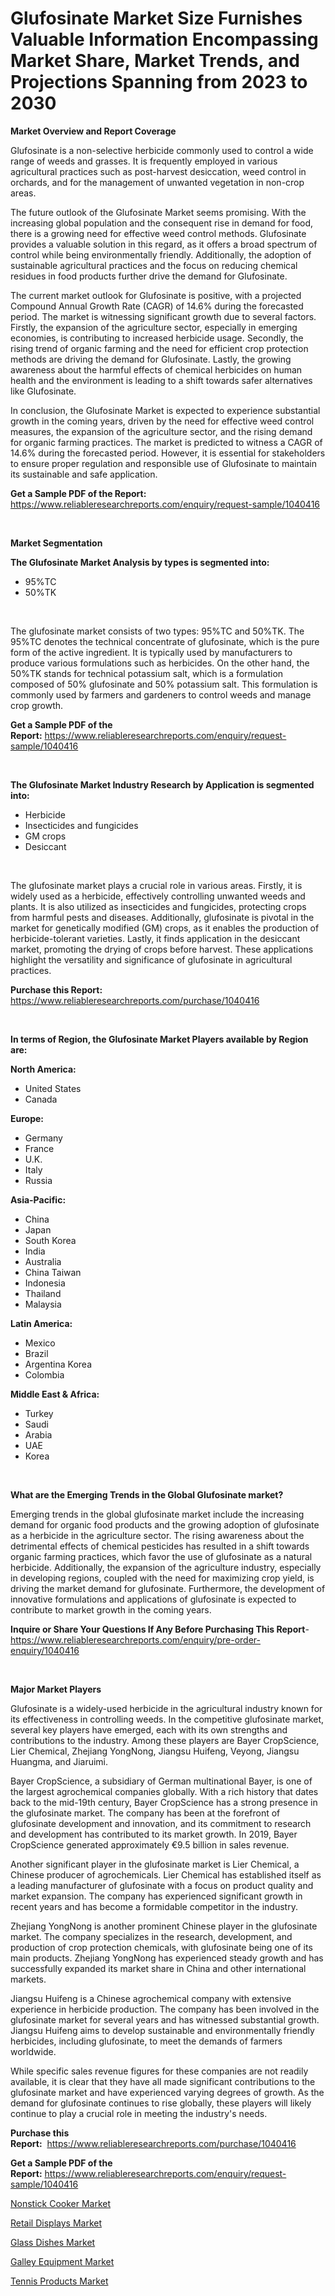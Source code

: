 <p><h1>Glufosinate Market Size Furnishes Valuable Information Encompassing Market Share, Market Trends, and Projections Spanning from 2023 to 2030</h1></p><p><strong>Market Overview and Report Coverage</strong></p>
<p><p>Glufosinate is a non-selective herbicide commonly used to control a wide range of weeds and grasses. It is frequently employed in various agricultural practices such as post-harvest desiccation, weed control in orchards, and for the management of unwanted vegetation in non-crop areas.</p><p>The future outlook of the Glufosinate Market seems promising. With the increasing global population and the consequent rise in demand for food, there is a growing need for effective weed control methods. Glufosinate provides a valuable solution in this regard, as it offers a broad spectrum of control while being environmentally friendly. Additionally, the adoption of sustainable agricultural practices and the focus on reducing chemical residues in food products further drive the demand for Glufosinate.</p><p>The current market outlook for Glufosinate is positive, with a projected Compound Annual Growth Rate (CAGR) of 14.6% during the forecasted period. The market is witnessing significant growth due to several factors. Firstly, the expansion of the agriculture sector, especially in emerging economies, is contributing to increased herbicide usage. Secondly, the rising trend of organic farming and the need for efficient crop protection methods are driving the demand for Glufosinate. Lastly, the growing awareness about the harmful effects of chemical herbicides on human health and the environment is leading to a shift towards safer alternatives like Glufosinate.</p><p>In conclusion, the Glufosinate Market is expected to experience substantial growth in the coming years, driven by the need for effective weed control measures, the expansion of the agriculture sector, and the rising demand for organic farming practices. The market is predicted to witness a CAGR of 14.6% during the forecasted period. However, it is essential for stakeholders to ensure proper regulation and responsible use of Glufosinate to maintain its sustainable and safe application.</p></p>
<p><strong>Get a Sample PDF of the Report:</strong> <a href="https://www.reliableresearchreports.com/enquiry/request-sample/1040416">https://www.reliableresearchreports.com/enquiry/request-sample/1040416</a></p>
<p>&nbsp;</p>
<p><strong>Market Segmentation</strong></p>
<p><strong>The Glufosinate Market Analysis by types is segmented into:</strong></p>
<p><ul><li>95%TC</li><li>50%TK</li></ul></p>
<p>&nbsp;</p>
<p><p>The glufosinate market consists of two types: 95%TC and 50%TK. The 95%TC denotes the technical concentrate of glufosinate, which is the pure form of the active ingredient. It is typically used by manufacturers to produce various formulations such as herbicides. On the other hand, the 50%TK stands for technical potassium salt, which is a formulation composed of 50% glufosinate and 50% potassium salt. This formulation is commonly used by farmers and gardeners to control weeds and manage crop growth.</p></p>
<p><strong>Get a Sample PDF of the Report:</strong>&nbsp;<a href="https://www.reliableresearchreports.com/enquiry/request-sample/1040416">https://www.reliableresearchreports.com/enquiry/request-sample/1040416</a></p>
<p>&nbsp;</p>
<p><strong>The Glufosinate Market Industry Research by Application is segmented into:</strong></p>
<p><ul><li>Herbicide</li><li>Insecticides and fungicides</li><li>GM crops</li><li>Desiccant</li></ul></p>
<p>&nbsp;</p>
<p><p>The glufosinate market plays a crucial role in various areas. Firstly, it is widely used as a herbicide, effectively controlling unwanted weeds and plants. It is also utilized as insecticides and fungicides, protecting crops from harmful pests and diseases. Additionally, glufosinate is pivotal in the market for genetically modified (GM) crops, as it enables the production of herbicide-tolerant varieties. Lastly, it finds application in the desiccant market, promoting the drying of crops before harvest. These applications highlight the versatility and significance of glufosinate in agricultural practices.</p></p>
<p><strong>Purchase this Report:</strong>&nbsp; <a href="https://www.reliableresearchreports.com/purchase/1040416">https://www.reliableresearchreports.com/purchase/1040416</a></p>
<p>&nbsp;</p>
<p><strong>In terms of Region, the Glufosinate Market Players available by Region are:</strong></p>
<p>
    <p> <strong> North America: </strong>
        <ul>
            <li>United States</li>
            <li>Canada</li>
        </ul>
        </p> 
    <p> <strong> Europe: </strong>
        <ul>
            <li>Germany</li>
            <li>France</li>
            <li>U.K.</li>
            <li>Italy</li>
            <li>Russia</li>
        </ul>
        </p> 
    <p> <strong> Asia-Pacific: </strong>
        <ul>
            <li>China</li>
            <li>Japan</li>
            <li>South Korea</li>
            <li>India</li>
            <li>Australia</li>
            <li>China Taiwan</li>
            <li>Indonesia</li>
            <li>Thailand</li>
            <li>Malaysia</li>
        </ul>
        </p> 
    <p> <strong> Latin America: </strong>
        <ul>
            <li>Mexico</li>
            <li>Brazil</li>
            <li>Argentina Korea</li>
            <li>Colombia</li>
        </ul>
        </p> 
    <p> <strong> Middle East & Africa: </strong>
        <ul>
            <li>Turkey</li>
            <li>Saudi</li>
            <li>Arabia</li>
            <li>UAE</li>
            <li>Korea</li>
        </ul>
    </p>
    </p>
<p>&nbsp;</p>
<p><strong>What are the Emerging Trends in the Global Glufosinate market?</strong></p>
<p><p>Emerging trends in the global glufosinate market include the increasing demand for organic food products and the growing adoption of glufosinate as a herbicide in the agriculture sector. The rising awareness about the detrimental effects of chemical pesticides has resulted in a shift towards organic farming practices, which favor the use of glufosinate as a natural herbicide. Additionally, the expansion of the agriculture industry, especially in developing regions, coupled with the need for maximizing crop yield, is driving the market demand for glufosinate. Furthermore, the development of innovative formulations and applications of glufosinate is expected to contribute to market growth in the coming years.</p></p>
<p><strong>Inquire or Share Your Questions If Any Before Purchasing This Report</strong>- <a href="https://www.reliableresearchreports.com/enquiry/pre-order-enquiry/1040416">https://www.reliableresearchreports.com/enquiry/pre-order-enquiry/1040416</a></p>
<p>&nbsp;</p>
<p><strong>Major Market Players</strong></p>
<p><p>Glufosinate is a widely-used herbicide in the agricultural industry known for its effectiveness in controlling weeds. In the competitive glufosinate market, several key players have emerged, each with its own strengths and contributions to the industry. Among these players are Bayer CropScience, Lier Chemical, Zhejiang YongNong, Jiangsu Huifeng, Veyong, Jiangsu Huangma, and Jiaruimi.</p><p>Bayer CropScience, a subsidiary of German multinational Bayer, is one of the largest agrochemical companies globally. With a rich history that dates back to the mid-19th century, Bayer CropScience has a strong presence in the glufosinate market. The company has been at the forefront of glufosinate development and innovation, and its commitment to research and development has contributed to its market growth. In 2019, Bayer CropScience generated approximately €9.5 billion in sales revenue.</p><p>Another significant player in the glufosinate market is Lier Chemical, a Chinese producer of agrochemicals. Lier Chemical has established itself as a leading manufacturer of glufosinate with a focus on product quality and market expansion. The company has experienced significant growth in recent years and has become a formidable competitor in the industry.</p><p>Zhejiang YongNong is another prominent Chinese player in the glufosinate market. The company specializes in the research, development, and production of crop protection chemicals, with glufosinate being one of its main products. Zhejiang YongNong has experienced steady growth and has successfully expanded its market share in China and other international markets.</p><p>Jiangsu Huifeng is a Chinese agrochemical company with extensive experience in herbicide production. The company has been involved in the glufosinate market for several years and has witnessed substantial growth. Jiangsu Huifeng aims to develop sustainable and environmentally friendly herbicides, including glufosinate, to meet the demands of farmers worldwide.</p><p>While specific sales revenue figures for these companies are not readily available, it is clear that they have all made significant contributions to the glufosinate market and have experienced varying degrees of growth. As the demand for glufosinate continues to rise globally, these players will likely continue to play a crucial role in meeting the industry's needs.</p></p>
<p><strong>Purchase this Report:</strong>&nbsp;&nbsp;<a href="https://www.reliableresearchreports.com/purchase/1040416">https://www.reliableresearchreports.com/purchase/1040416</a></p>
<p></p>
<p><strong>Get a Sample PDF of the Report:</strong>&nbsp;<a href="https://www.reliableresearchreports.com/enquiry/request-sample/1040416">https://www.reliableresearchreports.com/enquiry/request-sample/1040416</a></p>
<p><p><a href="https://medium.com/@rosejohnson762014/nonstick-cooker-market-trends-and-market-analysis-forecasted-for-period-2023-2030-f45380721616">Nonstick Cooker Market</a></p><p><a href="https://medium.com/@digitaldiviner12/retail-displays-market-insights-into-market-cagr-market-trends-and-growth-strategies-a9701621d788">Retail Displays Market</a></p><p><a href="https://medium.com/@joanobrien1990/glass-dishes-market-size-market-outlook-and-market-forecast-2023-to-2030-08c0173a28d4">Glass Dishes Market</a></p><p><a href="https://medium.com/@carolynfuller1997/galley-equipment-market-share-evolution-and-market-growth-trends-2023-2030-a7fac88eba1d">Galley Equipment Market</a></p><p><a href="https://medium.com/@tiffanytran1905/tennis-products-market-research-report-its-history-and-forecast-2023-to-2030-06256597b325">Tennis Products Market</a></p></p>